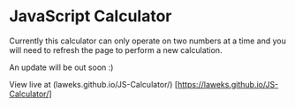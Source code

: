 # JavaScript Calculator

Currently this calculator can only operate on two numbers at a time and you will need to refresh the page to perform a new calculation.

An update will be out soon :)

View live at (laweks.github.io/JS-Calculator/) [https://laweks.github.io/JS-Calculator/]
 
